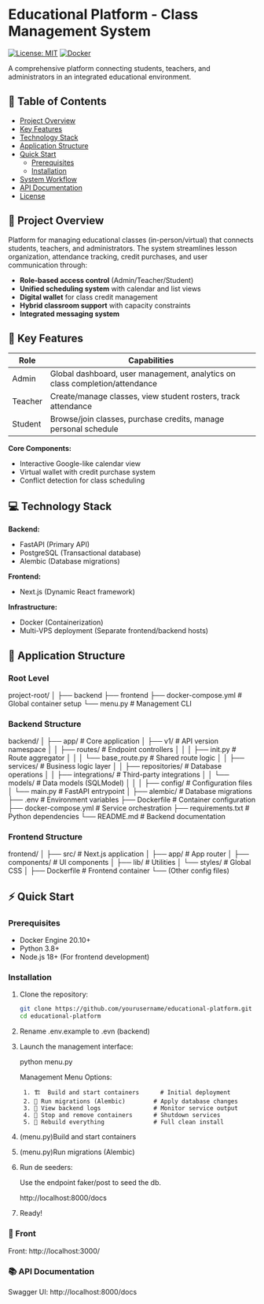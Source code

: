 # Educational Platform - Class Management System

[![License: MIT](https://img.shields.io/badge/License-MIT-blue.svg)](https://opensource.org/licenses/MIT)
[![Docker](https://img.shields.io/badge/Docker-Containers-blue)](https://www.docker.com/)

A comprehensive platform connecting students, teachers, and administrators in an integrated educational environment.

## 📌 Table of Contents
- [Project Overview](#-project-overview)
- [Key Features](#-key-features)
- [Technology Stack](#-technology-stack)
- [Application Structure](#-application-structure)
- [Quick Start](#-quick-start)
  - [Prerequisites](#prerequisites)
  - [Installation](#installation)
- [System Workflow](#-system-workflow)
- [API Documentation](#-api-documentation)
- [License](#-license)

## 🌟 Project Overview

Platform for managing educational classes (in-person/virtual) that connects students, teachers, and administrators. The system streamlines lesson organization, attendance tracking, credit purchases, and user communication through:

- **Role-based access control** (Admin/Teacher/Student)
- **Unified scheduling system** with calendar and list views
- **Digital wallet** for class credit management
- **Hybrid classroom support** with capacity constraints
- **Integrated messaging system**

## 🚀 Key Features

| Role        | Capabilities                                                                 |
|-------------|------------------------------------------------------------------------------|
| Admin       | Global dashboard, user management, analytics on class completion/attendance  |
| Teacher     | Create/manage classes, view student rosters, track attendance                |
| Student     | Browse/join classes, purchase credits, manage personal schedule              |

**Core Components:**
- Interactive Google-like calendar view
- Virtual wallet with credit purchase system
- Conflict detection for class scheduling
<!-- - Real-time notifications -->

## 💻 Technology Stack

**Backend:**
- FastAPI (Primary API)
- PostgreSQL (Transactional database)
- Alembic (Database migrations)

**Frontend:**
- Next.js (Dynamic React framework)

**Infrastructure:**
- Docker (Containerization)
- Multi-VPS deployment (Separate frontend/backend hosts)

## 📂 Application Structure

### Root Level

project-root/
│
├── backend
├── frontend
├── docker-compose.yml # Global container setup
└── menu.py # Management CLI

### Backend Structure

backend/
│
├── app/ # Core application
│ ├── v1/ # API version namespace
│ │ ├── routes/ # Endpoint controllers
│ │ │ ├── init.py # Route aggregator
│ │ │ └── base_route.py # Shared route logic
│ │ ├── services/ # Business logic layer
│ │ ├── repositories/ # Database operations
│ │ ├── integrations/ # Third-party integrations
│ │ └── models/ # Data models (SQLModel)
│ │
│ ├── config/ # Configuration files
│ └── main.py # FastAPI entrypoint
│
├── alembic/ # Database migrations
├── .env # Environment variables
├── Dockerfile # Container configuration
├── docker-compose.yml # Service orchestration
├── requirements.txt # Python dependencies
└── README.md # Backend documentation

### Frontend Structure

frontend/
│
├── src/ # Next.js application
│ ├── app/ # App router
│ ├── components/ # UI components
│ ├── lib/ # Utilities
│ └── styles/ # Global CSS
│
├── Dockerfile # Frontend container
└── (Other config files)


## ⚡ Quick Start

### Prerequisites
- Docker Engine 20.10+
- Python 3.8+
- Node.js 18+ (For frontend development)

### Installation

1. Clone the repository:
   ```bash
   git clone https://github.com/yourusername/educational-platform.git
   cd educational-platform

2. Rename .env.example to .evn (backend)

3. Launch the management interface:

    python menu.py

    Management Menu Options:

        1. 🏗️  Build and start containers      # Initial deployment
        2. 🐘 Run migrations (Alembic)        # Apply database changes
        3. 📜 View backend logs               # Monitor service output
        4. 🛑 Stop and remove containers      # Shutdown services
        5. 🔄 Rebuild everything              # Full clean install

4. (menu.py)Build and start containers

5. (menu.py)Run migrations (Alembic)

6. Run de seeders:
    
    Use the endpoint faker/post to seed the db.

    http://localhost:8000/docs

7. Ready!


### 📜 Front
Front: http://localhost:3000/
### 📚 API Documentation
Swagger UI: http://localhost:8000/docs
